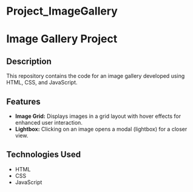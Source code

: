 # Project_ImageGallery
# Image Gallery Project

## Description
This repository contains the code for an image gallery developed using HTML, CSS, and JavaScript.

## Features
- **Image Grid:** Displays images in a grid layout with hover effects for enhanced user interaction.
- **Lightbox:** Clicking on an image opens a modal (lightbox) for a closer view.

## Technologies Used
- HTML
- CSS
- JavaScript

